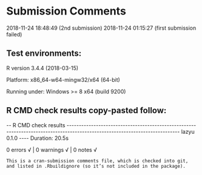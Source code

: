 Submission Comments
====================
2018-11-24 18:48:49 (2nd submission)
2018-11-24 01:15:27 (first submission failed)


Test environments:
------------------

R version 3.4.4 (2018-03-15) 

Platform: x86\_64-w64-mingw32/x64 (64-bit) 

Running under: Windows &gt;= 8 x64 (build 9200)


R CMD check results copy-pasted follow:
---------------------------------------

-- R CMD check results ---------------------------------------------------------------------------------------------------------------------------- lazyu 0.1.0 ----
Duration: 20.5s

0 errors √ | 0 warnings √ | 0 notes √





	This is a cran-submission comments file, which is checked into git, and listed in .Rbuildignore (so it’s not included in the package).
